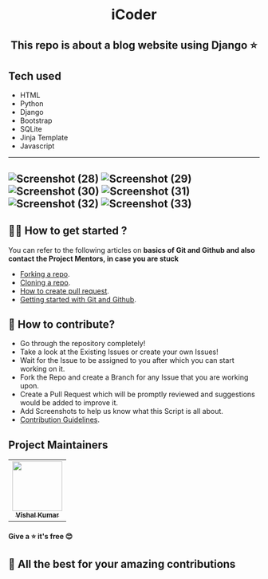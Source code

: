 
<h1 style="text-align: center;">iCoder</h1>

 <h2 align='center'>This repo is about a blog website using Django
⭐</h2>

## Tech used
* HTML
* Python
* Django
* Bootstrap
* SQLite
* Jinja Template
* Javascript
---
![Screenshot (28)](https://github.com/kvishalrj/iCoder/assets/102026258/34f49f2f-ed8b-4d4e-9883-06234f3fa529)
![Screenshot (29)](https://github.com/kvishalrj/iCoder/assets/102026258/dff81f4f-e5b6-4dd8-a9e6-19c3270013a6)
![Screenshot (30)](https://github.com/kvishalrj/iCoder/assets/102026258/005a56aa-b30e-4ab4-9f5d-74a5eda8c220)
![Screenshot (31)](https://github.com/kvishalrj/iCoder/assets/102026258/3e748eea-c49f-415a-88c2-aad5aeb1758e)
![Screenshot (32)](https://github.com/kvishalrj/iCoder/assets/102026258/41b0570b-fd29-41ea-b3d1-8e463d0ce4b9)
![Screenshot (33)](https://github.com/kvishalrj/iCoder/assets/102026258/636f7ec6-97b9-4262-b897-b7ee0ea48de5)
---

## 👨‍💻 How to get started ?
You can refer to the following articles on **basics of Git and Github and also contact the Project Mentors, in case you are stuck**
* [Forking a repo](https://docs.github.com/en/get-started/quickstart/fork-a-repo).
* [Cloning a repo](https://docs.github.com/en/repositories/creating-and-managing-repositories/cloning-a-repository).
* [How to create pull request](https://opensource.com/article/19/7/create-pull-request-github).
* [Getting started with Git and Github](https://youtu.be/apGV9Kg7ics?feature=shared).

 ## 📝 How to contribute?
 * Go through the repository completely!
 * Take a look at the Existing Issues or create your own Issues!
 * Wait for the Issue to be assigned to you after which you can start working on it.
 * Fork the Repo and create a Branch for any Issue that you are working upon.
 * Create a Pull Request which will be promptly reviewed and suggestions would be added to improve it.
 * Add Screenshots to help us know what this Script is all about.
 * [Contribution Guidelines](https://github.com/kvishalrj/MyShop/blob/main/CONTRIBUTING.md).
   
 
## Project Maintainers
<table align="center">
	<tr >
    <td align="center">
            <a href="https://github.com/kvishalrj">
              <img src="https://avatars.githubusercontent.com/u/102026258?v=4" width="100px" alt=""/><br />
              <sub><b>Vishal Kumar</b></sub>
            </a>
   </td>
  </tr>
</table>

#### Give a ⭐ it's free 😊
## 🎉 All the best for your amazing contributions
